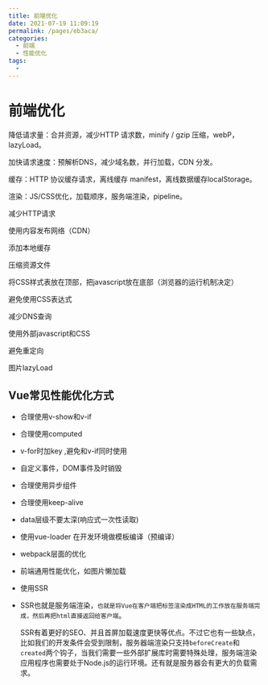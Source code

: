 ```yaml
---
title: 前端优化
date: 2021-07-19 11:09:19
permalink: /pages/eb3aca/
categories:
  - 前端
  - 性能优化
tags:
  - 
---
```

# 前端优化

降低请求量：合并资源，减少HTTP 请求数，minify / gzip 压缩，webP，lazyLoad。

加快请求速度：预解析DNS，减少域名数，并行加载，CDN 分发。

缓存：HTTP 协议缓存请求，离线缓存 manifest，离线数据缓存localStorage。

渲染：JS/CSS优化，加载顺序，服务端渲染，pipeline。

减少HTTP请求

使用内容发布网络（CDN）

添加本地缓存

压缩资源文件

将CSS样式表放在顶部，把javascript放在底部（浏览器的运行机制决定）

避免使用CSS表达式

减少DNS查询

使用外部javascript和CSS

避免重定向

图片lazyLoad

## Vue常见性能优化方式

- 合理使用v-show和v-if

- 合理使用computed

- v-for时加key ,避免和v-if同时使用

- 自定义事件，DOM事件及时销毁

- 合理使用异步组件

- 合理使用keep-alive

- data层级不要太深(响应式一次性读取)

- 使用vue-loader 在开发环境做模板编译（预编译）

- webpack层面的优化

- 前端通用性能优化，如图片懒加载

- 使用SSR

- SSR也就是服务端渲染，`也就是将Vue在客户端把标签渲染成HTML的工作放在服务端完成，然后再把html直接返回给客户端`。

  SSR有着更好的SEO、并且首屏加载速度更快等优点。不过它也有一些缺点，比如我们的开发条件会受到限制，服务器端渲染只支持`beforeCreate`和`created`两个钩子，当我们需要一些外部扩展库时需要特殊处理，服务端渲染应用程序也需要处于Node.js的运行环境。还有就是服务器会有更大的负载需求。